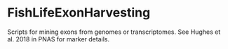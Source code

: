 # FishLifeExonHarvesting
Scripts for mining exons from genomes or transcriptomes. See Hughes et al. 2018 in PNAS for marker details.
